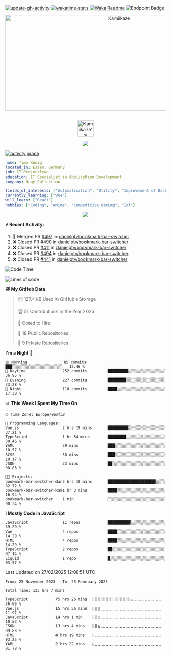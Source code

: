 [![update-gh-activity](https://github.com/Kamiikaze/Kamiikaze/actions/workflows/update-gh-activity.yml/badge.svg)](https://github.com/Kamiikaze/Kamiikaze/actions/workflows/update-gh-activity.yml)
[![wakatime-stats](https://github.com/Kamiikaze/Kamiikaze/actions/workflows/update-timestats.yml/badge.svg)](https://github.com/Kamiikaze/Kamiikaze/actions/workflows/update-timestats.yml)
[![Waka Readme](https://github.com/Kamiikaze/Kamiikaze/actions/workflows/waka-simple.yml/badge.svg)](https://github.com/Kamiikaze/Kamiikaze/actions/workflows/waka-simple.yml)
![Endpoint Badge](https://img.shields.io/endpoint?url=https%3A%2F%2Fhits.dwyl.com%2FKamiikaze%2FKamiikaze.json&label=Views)

<!--p align="center">
<img alt="loficity" width="600px" src="https://github.com/HyunCafe/HyunCafe/raw/main/assests/loficity.gif"</img>
</p-->

<p align="center">
  <img src="https://socialify.git.ci/Kamiikaze/Kamiikaze/image?font=Source%20Code%20Pro&forks=0&issues=0&language=1&name=1&owner=1&pattern=Plus&pulls=0&stargazers=0&theme=Dark" alt="Kamiikaze" width="700" height="300" />
</p>

<p align="center">
<br/>
<a href="https://open.spotify.com/user/timo1322">
  <img alt="Kamiikaze's Spotify" width="50px" src="https://user-images.githubusercontent.com/43545812/144035120-1ad5169b-91c7-4078-bef9-6a82c733f373.png" />
</a>
<br>
</p>

<p align="center">
  <img alig src="https://github-profile-trophy.vercel.app/?username=Kamiikaze&theme=onedark&column=-1" />
</p>

[![activity graph](https://github-readme-activity-graph.vercel.app/graph?username=Kamiikaze&theme=github-dark-dimmed&custom_title=Kamiikaze%20Activity%20Graph&hide_border=true)](https://github.com/ashutosh00710/github-readme-activity-graph)

```yaml
name: Timo König
located_in: Essen, Germany
job: IT Projectlead
education: IT Specialist in Application Development
company: Nagy Collection

fields_of_interests: ["Automatisation", "Utility", "Improvement of Usability", "Localization"]
currently_learning: ["Vue"]
will_learn: ["React"]
hobbies: ["Coding", "Anime", "Competitive Gaming", "IoT"]
```

<!--p align="center">
  <img src="https://spotify-github-profile.vercel.app/api/view?uid=11147618695&cover_image=true&theme=novatorem&show_offline=true&background_color=121212&interchange=false&bar_color=53b14f&bar_color_cover=false">
</p-->

<p align="center">
  <img src="https://spotify-recently-played-readme.vercel.app/api?user=timo1322&count=5">
</p>


**:zap: Recent Activity:**

<!--START_SECTION:activity-->
1. 🎉 Merged PR [#497](https://github.com/danielptv/bookmark-bar-switcher/pull/497) in [danielptv/bookmark-bar-switcher](https://github.com/danielptv/bookmark-bar-switcher)
2. ❌ Closed PR [#490](https://github.com/danielptv/bookmark-bar-switcher/pull/490) in [danielptv/bookmark-bar-switcher](https://github.com/danielptv/bookmark-bar-switcher)
3. ❌ Closed PR [#411](https://github.com/danielptv/bookmark-bar-switcher/pull/411) in [danielptv/bookmark-bar-switcher](https://github.com/danielptv/bookmark-bar-switcher)
4. ❌ Closed PR [#494](https://github.com/danielptv/bookmark-bar-switcher/pull/494) in [danielptv/bookmark-bar-switcher](https://github.com/danielptv/bookmark-bar-switcher)
5. ❌ Closed PR [#441](https://github.com/danielptv/bookmark-bar-switcher/pull/441) in [danielptv/bookmark-bar-switcher](https://github.com/danielptv/bookmark-bar-switcher)
<!--END_SECTION:activity-->

<!--START_SECTION:waka-->
![Code Time](http://img.shields.io/badge/Code%20Time-133%20hrs%207%20mins-blue)

![Lines of code](https://img.shields.io/badge/From%20Hello%20World%20I%27ve%20Written-1.8%20million%20lines%20of%20code-blue)

**🐱 My GitHub Data** 

> 📦 127.4 kB Used in GitHub's Storage 
 > 
> 🏆 51 Contributions in the Year 2025
 > 
> 💼 Opted to Hire
 > 
> 📜 18 Public Repositories 
 > 
> 🔑 9 Private Repositories 
 > 
**I'm a Night 🦉** 

```text
🌞 Morning                85 commits          ███░░░░░░░░░░░░░░░░░░░░░░   12.46 % 
🌆 Daytime                252 commits         █████████░░░░░░░░░░░░░░░░   36.95 % 
🌃 Evening                227 commits         ████████░░░░░░░░░░░░░░░░░   33.28 % 
🌙 Night                  118 commits         ████░░░░░░░░░░░░░░░░░░░░░   17.30 % 
```


📊 **This Week I Spent My Time On** 

```text
🕑︎ Time Zone: Europe/Berlin

💬 Programming Languages: 
Vue.js                   2 hrs 19 mins       █████████░░░░░░░░░░░░░░░░   37.21 % 
TypeScript               1 hr 54 mins        ████████░░░░░░░░░░░░░░░░░   30.46 % 
YAML                     39 mins             ███░░░░░░░░░░░░░░░░░░░░░░   10.57 % 
SCSS                     38 mins             ███░░░░░░░░░░░░░░░░░░░░░░   10.17 % 
JSON                     33 mins             ██░░░░░░░░░░░░░░░░░░░░░░░   08.83 % 

🐱‍💻 Projects: 
bookmark-bar-switcher-dan5 hrs 10 mins       █████████████████████░░░░   82.72 % 
bookmark-bar-switcher-kam1 hr 3 mins         ████░░░░░░░░░░░░░░░░░░░░░   16.94 % 
bookmark-bar-switcher    1 min               ░░░░░░░░░░░░░░░░░░░░░░░░░   00.34 % 
```

**I Mostly Code in JavaScript** 

```text
JavaScript               11 repos            ██████████░░░░░░░░░░░░░░░   39.29 % 
Vue                      4 repos             ████░░░░░░░░░░░░░░░░░░░░░   14.29 % 
HTML                     4 repos             ████░░░░░░░░░░░░░░░░░░░░░   14.29 % 
TypeScript               2 repos             ██░░░░░░░░░░░░░░░░░░░░░░░   07.14 % 
Liquid                   1 repo              █░░░░░░░░░░░░░░░░░░░░░░░░   03.57 % 
```




 Last Updated on 27/02/2025 12:08:51 UTC
<!--END_SECTION:waka-->

<!--START_SECTION:waka-simple-->

```text
From: 25 November 2023 - To: 25 February 2025

Total Time: 133 hrs 7 mins

TypeScript            75 hrs 26 mins  ⣿⣿⣿⣿⣿⣿⣿⣿⣿⣿⣿⣿⣿⣿⣄⣀⣀⣀⣀⣀⣀⣀⣀⣀⣀   56.66 %
Vue.js                15 hrs 56 mins  ⣿⣿⣿⣀⣀⣀⣀⣀⣀⣀⣀⣀⣀⣀⣀⣀⣀⣀⣀⣀⣀⣀⣀⣀⣀   11.97 %
JavaScript            14 hrs 1 min    ⣿⣿⣶⣀⣀⣀⣀⣀⣀⣀⣀⣀⣀⣀⣀⣀⣀⣀⣀⣀⣀⣀⣀⣀⣀   10.53 %
JSON                  13 hrs 4 mins   ⣿⣿⣦⣀⣀⣀⣀⣀⣀⣀⣀⣀⣀⣀⣀⣀⣀⣀⣀⣀⣀⣀⣀⣀⣀   09.83 %
HTML                  4 hrs 19 mins   ⣷⣀⣀⣀⣀⣀⣀⣀⣀⣀⣀⣀⣀⣀⣀⣀⣀⣀⣀⣀⣀⣀⣀⣀⣀   03.25 %
YAML                  2 hrs 22 mins   ⣦⣀⣀⣀⣀⣀⣀⣀⣀⣀⣀⣀⣀⣀⣀⣀⣀⣀⣀⣀⣀⣀⣀⣀⣀   01.78 %
```

<!--END_SECTION:waka-simple-->
